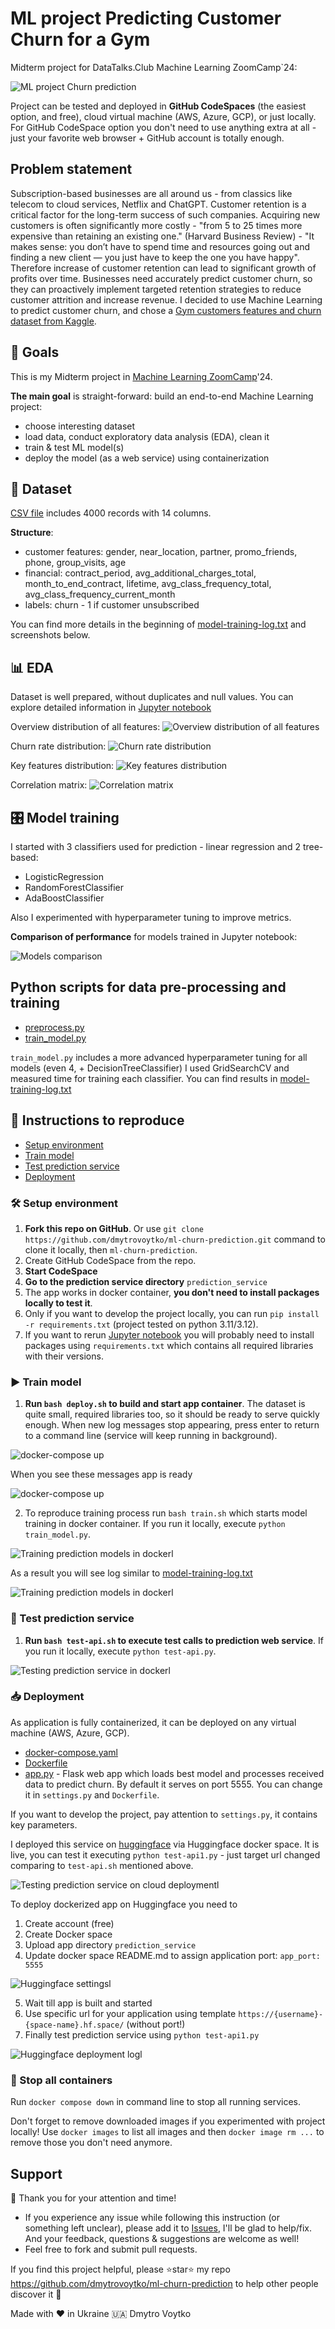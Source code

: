 # ML project Predicting Customer Churn for a Gym

Midterm project for DataTalks.Club Machine Learning ZoomCamp`24:

![ML project Churn prediction](/EDA/feature-importance.png)

Project can be tested and deployed in **GitHub CodeSpaces** (the easiest option, and free), cloud virtual machine (AWS, Azure, GCP), or just locally.
For GitHub CodeSpace option you don't need to use anything extra at all - just your favorite web browser + GitHub account is totally enough.

## Problem statement

Subscription-based businesses are all around us - from classics like telecom to cloud services, Netflix and ChatGPT. Customer retention is a critical factor for the long-term success of such companies. Acquiring new customers is often significantly more costly - "from 5 to 25 times more expensive than retaining an existing one." (Harvard Business Review) - "It makes sense: you don’t have to spend time and resources going out and finding a new client — you just have to keep the one you have happy". Therefore increase of customer retention can lead to significant growth of profits over time. 
Businesses need accurately predict customer churn, so they can proactively implement targeted retention strategies to reduce customer attrition and increase revenue.
I decided to use Machine Learning to predict customer churn, and chose a [Gym customers features and churn dataset from Kaggle](https://www.kaggle.com/datasets/adrianvinueza/gym-customers-features-and-churn).

## 🎯 Goals

This is my Midterm project in [Machine Learning ZoomCamp](https://github.com/DataTalksClub/machine-learning-zoomcamp)'24.

**The main goal** is straight-forward: build an end-to-end Machine Learning project:
- choose interesting dataset
- load data, conduct exploratory data analysis (EDA), clean it
- train & test ML model(s)
- deploy the model (as a web service) using containerization

## 🔢 Dataset

[CSV file](/data/gym_churn_us.csv) includes 4000 records with 14 columns.

**Structure**: 
- customer features: gender, near_location, partner, promo_friends, phone, group_visits, age
- financial: contract_period, avg_additional_charges_total, month_to_end_contract, lifetime, avg_class_frequency_total, avg_class_frequency_current_month
- labels: churn - 1 if customer unsubscribed

You can find more details in the beginning of [model-training-log.txt](/model-training-log.txt) and screenshots below.

## 📊 EDA

Dataset is well prepared, without duplicates and null values.
You can explore detailed information in [Jupyter notebook](/churn-prediction-3.ipynb)

Overview distribution of all features:
![Overview distribution of all features](/EDA/distribution-high-view.jpg)

Churn rate distribution:
![Churn rate distribution](/EDA/churn-distribution-overview.png)

Key features distribution:
![Key features distribution](/EDA/feature-importance.png)

Correlation matrix:
![Correlation matrix](/EDA/correlation-heatmap.png)

## 🎛 Model training

I started with 3 classifiers used for prediction - linear regression and 2 tree-based:
- LogisticRegression
- RandomForestClassifier
- AdaBoostClassifier

Also I experimented with hyperparameter tuning to improve metrics.

**Comparison of performance** for models trained in Jupyter notebook:

![Models comparison](/EDA/model-comparison.png)

## Python scripts for data pre-processing and training

- [preprocess.py](/prediction_service/preprocess.py)
- [train_model.py](/prediction_service/train_model.py)

`train_model.py` includes a more advanced hyperparameter tuning for all models (even 4, + DecisionTreeClassifier)
I used GridSearchCV and measured time for training each classifier.
You can find results in [model-training-log.txt](/model-training-log.txt)


## 🚀 Instructions to reproduce

- [Setup environment](#hammer_and_wrench-setup-environment)
- [Train model](#arrow_forward-train-model)
- [Test prediction service](#mag_right-test-prediction-service)
- [Deployment](#inbox_tray-deployment)


### :hammer_and_wrench: Setup environment

1. **Fork this repo on GitHub**. Or use `git clone https://github.com/dmytrovoytko/ml-churn-prediction.git` command to clone it locally, then `ml-churn-prediction`.
2. Create GitHub CodeSpace from the repo.
3. **Start CodeSpace**
4. **Go to the prediction service directory** `prediction_service`
5. The app works in docker container, **you don't need to install packages locally to test it**.
6. Only if you want to develop the project locally, you can run `pip install -r requirements.txt` (project tested on python 3.11/3.12).
7. If you want to rerun [Jupyter notebook](/churn-prediction-3.ipynb) you will probably need to install packages using `requirements.txt` which contains all required libraries with their versions.

### :arrow_forward: Train model

1. **Run `bash deploy.sh` to build and start app container**. The dataset is quite small, required libraries too, so it should be ready to serve quickly enough. When new log messages stop appearing, press enter to return to a command line (service will keep running in background).

![docker-compose up](/screenshots/docker-compose-00.png)

When you see these messages app is ready

![docker-compose up](/screenshots/docker-compose-01.png)

2. To reproduce training process run `bash train.sh` which starts model training in docker container. If you run it locally, execute `python train_model.py`. 

![Training prediction models in dockerl](/screenshots/model-training-1.png)

As a result you will see log similar to [model-training-log.txt](/model-training-log.txt)

![Training prediction models in dockerl](/screenshots/model-training-2.png)

### :mag_right: Test prediction service

1. **Run `bash test-api.sh` to execute test calls to prediction web service**. If you run it locally, execute `python test-api.py`. 

![Testing prediction service in dockerl](/screenshots/prediction-service-test-1.png)


### :inbox_tray: Deployment

As application is fully containerized, it can be deployed on any virtual machine (AWS, Azure, GCP).

- [docker-compose.yaml](/prediction_service/docker-compose.yaml)
- [Dockerfile](/prediction_service/Dockerfile)
- [app.py](/prediction_service/app.py) - Flask web app which loads best model and processes received data to predict churn. By default it serves on port 5555. You can change it in `settings.py` and `Dockerfile`.

If you want to develop the project, pay attention to `settings.py`, it contains key parameters.

I deployed this service on [huggingface](https://dmytrovoytko-ml-churn-prediction.hf.space/) via Huggingface docker space.
It is live, you can test it executing `python test-api1.py` - just target url changed comparing to `test-api.sh` mentioned above.

![Testing prediction service on cloud deploymentl](/screenshots/prediction-service-test-2.png)

To deploy dockerized app on Huggingface you need to

1. Create account (free)
2. Create Docker space
3. Upload app directory `prediction_service`
4. Update docker space README.md to assign application port: `app_port: 5555`

![Huggingface settingsl](/screenshots/huggingface-1.png)

5. Wait till app is built and started
6. Use specific url for your application using template `https://{username}-{space-name}.hf.space/` (without port!)
7. Finally test prediction service using `python test-api1.py`

![Huggingface deployment logl](/screenshots/huggingface-2.png)



### :stop_sign: Stop all containers

Run `docker compose down` in command line to stop all running services.

Don't forget to remove downloaded images if you experimented with project locally! Use `docker images` to list all images and then `docker image rm ...` to remove those you don't need anymore.


## Support

🙏 Thank you for your attention and time!

- If you experience any issue while following this instruction (or something left unclear), please add it to [Issues](/issues), I'll be glad to help/fix. And your feedback, questions & suggestions are welcome as well!
- Feel free to fork and submit pull requests.

If you find this project helpful, please ⭐️star⭐️ my repo 
https://github.com/dmytrovoytko/ml-churn-prediction to help other people discover it 🙏

Made with ❤️ in Ukraine 🇺🇦 Dmytro Voytko